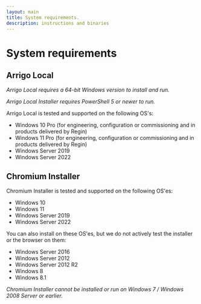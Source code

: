 ```yaml
---
layout: main
title: System requirements.
description: instructions and binaries
---
```

# System requirements

## Arrigo Local

*Arrigo Local requires a 64-bit Windows version to install and run.*

*Arrigo Local Installer requires PowerShell 5 or newer to run.*

Arrigo Local is tested and supported on the following OS's:

* Windows 10 Pro (for engineering, configuration or commissioning and in products delivered by Regin)
* Windows 11 Pro (for engineering, configuration or commissioning and in products delivered by Regin)
* Windows Server 2019
* Windows Server 2022

## Chromium Installer

Chromium Installer is tested and supported on the following OS'es:

* Windows 10
* Windows 11
* Windows Server 2019
* Windows Server 2022

You can also install on these OS'es, but we do not actively test the installer or the browser on them:

* Windows Server 2016
* Windows Server 2012
* Windows Server 2012 R2
* Windows 8
* Windows 8.1

*Chromium Installer cannot be installed or run on Windows 7 / Windows 2008 Server or earlier.*
